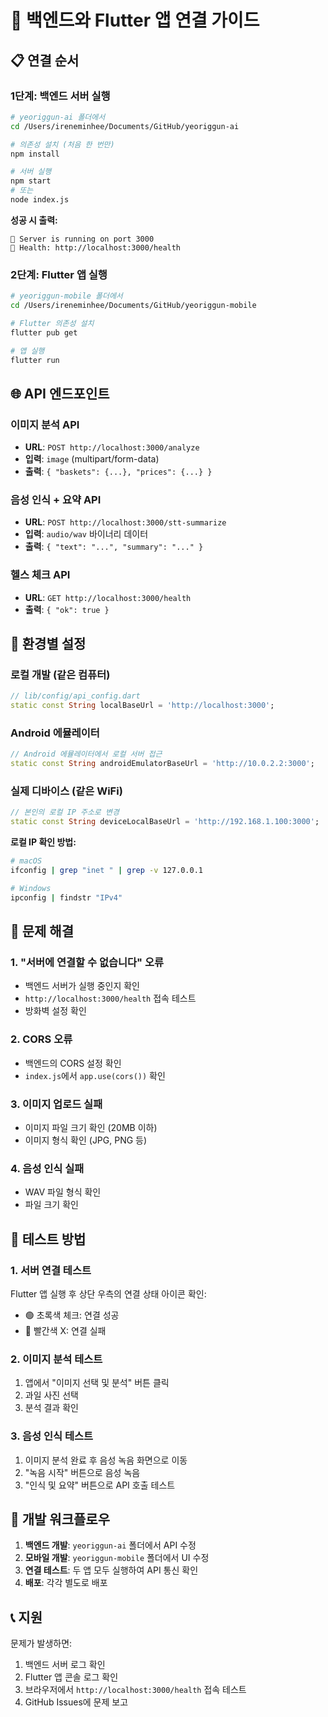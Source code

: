 # 🔗 백엔드와 Flutter 앱 연결 가이드

## 📋 연결 순서

### 1단계: 백엔드 서버 실행
```bash
# yeoriggun-ai 폴더에서
cd /Users/ireneminhee/Documents/GitHub/yeoriggun-ai

# 의존성 설치 (처음 한 번만)
npm install

# 서버 실행
npm start
# 또는
node index.js
```

**성공 시 출력:**
```
🚀 Server is running on port 3000
📱 Health: http://localhost:3000/health
```

### 2단계: Flutter 앱 실행
```bash
# yeoriggun-mobile 폴더에서
cd /Users/ireneminhee/Documents/GitHub/yeoriggun-mobile

# Flutter 의존성 설치
flutter pub get

# 앱 실행
flutter run
```

## 🌐 API 엔드포인트

### 이미지 분석 API
- **URL**: `POST http://localhost:3000/analyze`
- **입력**: `image` (multipart/form-data)
- **출력**: `{ "baskets": {...}, "prices": {...} }`

### 음성 인식 + 요약 API
- **URL**: `POST http://localhost:3000/stt-summarize`
- **입력**: `audio/wav` 바이너리 데이터
- **출력**: `{ "text": "...", "summary": "..." }`

### 헬스 체크 API
- **URL**: `GET http://localhost:3000/health`
- **출력**: `{ "ok": true }`

## 🔧 환경별 설정

### 로컬 개발 (같은 컴퓨터)
```dart
// lib/config/api_config.dart
static const String localBaseUrl = 'http://localhost:3000';
```

### Android 에뮬레이터
```dart
// Android 에뮬레이터에서 로컬 서버 접근
static const String androidEmulatorBaseUrl = 'http://10.0.2.2:3000';
```

### 실제 디바이스 (같은 WiFi)
```dart
// 본인의 로컬 IP 주소로 변경
static const String deviceLocalBaseUrl = 'http://192.168.1.100:3000';
```

**로컬 IP 확인 방법:**
```bash
# macOS
ifconfig | grep "inet " | grep -v 127.0.0.1

# Windows
ipconfig | findstr "IPv4"
```

## 🚨 문제 해결

### 1. "서버에 연결할 수 없습니다" 오류
- 백엔드 서버가 실행 중인지 확인
- `http://localhost:3000/health` 접속 테스트
- 방화벽 설정 확인

### 2. CORS 오류
- 백엔드의 CORS 설정 확인
- `index.js`에서 `app.use(cors())` 확인

### 3. 이미지 업로드 실패
- 이미지 파일 크기 확인 (20MB 이하)
- 이미지 형식 확인 (JPG, PNG 등)

### 4. 음성 인식 실패
- WAV 파일 형식 확인
- 파일 크기 확인

## 📱 테스트 방법

### 1. 서버 연결 테스트
Flutter 앱 실행 후 상단 우측의 연결 상태 아이콘 확인:
- 🟢 초록색 체크: 연결 성공
- 🔴 빨간색 X: 연결 실패

### 2. 이미지 분석 테스트
1. 앱에서 "이미지 선택 및 분석" 버튼 클릭
2. 과일 사진 선택
3. 분석 결과 확인

### 3. 음성 인식 테스트
1. 이미지 분석 완료 후 음성 녹음 화면으로 이동
2. "녹음 시작" 버튼으로 음성 녹음
3. "인식 및 요약" 버튼으로 API 호출 테스트

## 🔄 개발 워크플로우

1. **백엔드 개발**: `yeoriggun-ai` 폴더에서 API 수정
2. **모바일 개발**: `yeoriggun-mobile` 폴더에서 UI 수정
3. **연결 테스트**: 두 앱 모두 실행하여 API 통신 확인
4. **배포**: 각각 별도로 배포

## 📞 지원

문제가 발생하면:
1. 백엔드 서버 로그 확인
2. Flutter 앱 콘솔 로그 확인
3. 브라우저에서 `http://localhost:3000/health` 접속 테스트
4. GitHub Issues에 문제 보고
